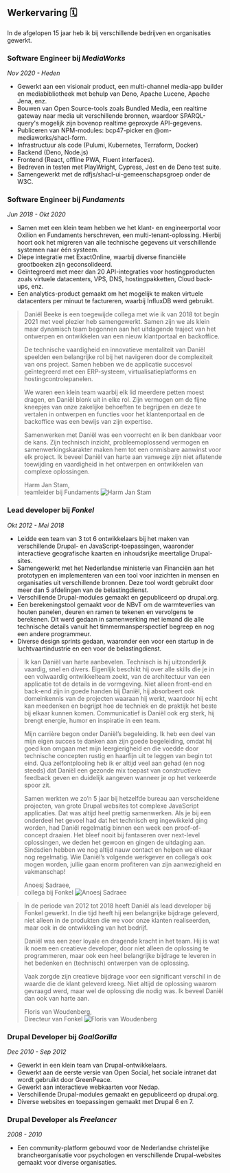 Werkervaring 🗓️
---------------

In de afgelopen 15 jaar heb ik bij verschillende bedrijven en organisaties gewerkt.

<div class="timeline">

<div class="details"><div class="summary">

### Software Engineer bij _MediaWorks_

*Nov 2020 - Heden*

</div>

-   Gewerkt aan een visionair product, een multi-channel media-app builder en mediabibliotheek met behulp van Deno, Apache Lucene, Apache Jena, enz.
-   Bouwen van Open Source-tools zoals Bundled Media, een realtime gateway naar media uit verschillende bronnen, waardoor SPARQL-query's mogelijk zijn bovenop realtime geproxyde API-gegevens.
-   Publiceren van NPM-modules: bcp47-picker en @om-mediaworks/shacl-form.
-   Infrastructuur als code (Pulumi, Kubernetes, Terraform, Docker)
-   Backend (Deno, Node.js)
-   Frontend (React, offline PWA, Fluent interfaces).
-   Bedreven in testen met PlayWright, Cypress, Jest en de Deno test suite.
-   Samengewerkt met de rdfjs/shacl-ui-gemeenschapsgroep onder de W3C.

</div>
<div class="details"><div class="summary">

### Software Engineer bij _Fundaments_

*Jun 2018 - Okt 2020*

</div>

-   Samen met een klein team hebben we het klant- en engineerportal voor Oxilion en Fundaments herschreven, een multi-tenant-oplossing. Hierbij hoort ook het migreren van alle technische gegevens uit verschillende systemen naar één systeem.
-   Diepe integratie met ExactOnline, waarbij diverse financiële grootboeken zijn geconsolideerd.
-   Geïntegreerd met meer dan 20 API-integraties voor hostingproducten zoals virtuele datacenters, VPS, DNS, hostingpakketten, Cloud back-ups, enz.
-   Een analytics-product gemaakt om het mogelijk te maken virtuele datacenters per minuut te factureren, waarbij InfluxDB werd gebruikt.

> Daniël Beeke is een toegewijde collega met wie ik van 2018 tot begin 2021 met veel plezier heb samengewerkt. Samen zijn we als klein maar dynamisch team begonnen aan het uitdagende traject van het ontwerpen en ontwikkelen van een nieuw klantportaal en backoffice.
>
> De technische vaardigheid en innovatieve mentaliteit van Daniël speelden een belangrijke rol bij het navigeren door de complexiteit van ons project. Samen hebben we de applicatie succesvol geïntegreerd met een ERP-systeem, virtualisatieplatforms en hostingcontrolepanelen.
>
> We waren een klein team waarbij elk lid meerdere petten moest dragen, en Daniël blonk uit in elke rol. Zijn vermogen om de fijne kneepjes van onze zakelijke behoeften te begrijpen en deze te vertalen in ontwerpen en functies voor het klantenportaal en de backoffice was een bewijs van zijn expertise.
>
> Samenwerken met Daniël was een voorrecht en ik ben dankbaar voor de kans. Zijn technisch inzicht, probleemoplossend vermogen en samenwerkingskarakter maken hem tot een onmisbare aanwinst voor elk project. Ik beveel Daniël van harte aan vanwege zijn niet aflatende toewijding en vaardigheid in het ontwerpen en ontwikkelen van complexe oplossingen.
>
> Harm Jan Stam, <br />teamleider bij Fundaments ![Harm Jan Stam](/harmjan.jpeg)

</div>
<div class="details"><div class="summary">

### Lead developer bij _Fonkel_

*Okt 2012 - Mei 2018*

</div>

-   Leidde een team van 3 tot 6 ontwikkelaars bij het maken van verschillende Drupal- en JavaScript-toepassingen, waaronder interactieve geografische kaarten en inhoudsrijke meertalige Drupal-sites.
-   Samengewerkt met het Nederlandse ministerie van Financiën aan het prototypen en implementeren van een tool voor inzichten in mensen en organisaties uit verschillende bronnen. Deze tool wordt gebruikt door meer dan 5 afdelingen van de belastingdienst.
-   Verschillende Drupal-modules gemaakt en gepubliceerd op drupal.org.
-   Een berekeningstool gemaakt voor de NBvT om de warmteverlies van houten panelen, deuren en ramen te tekenen en vervolgens te berekenen. Dit werd gedaan in samenwerking met iemand die alle technische details vanuit het timmermansperspectief begreep en nog een andere programmeur.
-   Diverse design sprints gedaan, waaronder een voor een startup in de luchtvaartindustrie en een voor de belastingdienst.

> Ik kan Daniël van harte aanbevelen. Technisch is hij uitzonderlijk vaardig, snel en divers. Eigenlijk beschikt hij over alle skills die je in een volwaardig ontwikkelteam zoekt, van de architectuur van een applicatie tot de details in de vormgeving. Niet alleen front-end en back-end zijn in goede handen bij Daniël, hij absorbeert ook domeinkennis van de projecten waaraan hij werkt, waardoor hij echt kan meedenken en begrijpt hoe de techniek en de praktijk het beste bij elkaar kunnen komen. Communicatief is Daniël ook erg sterk, hij brengt energie, humor en inspiratie in een team.
>
> Mijn carrière begon onder Daniël’s begeleiding. Ik heb een deel van mijn eigen succes te danken aan zijn goede begeleiding, omdat hij goed kon omgaan met mijn leergierigheid en die voedde door technische concepten rustig en haarfijn uit te leggen van begin tot eind. Qua zelfontplooiing heb ik er altijd veel aan gehad (en nog steeds) dat Daniël een gezonde mix toepast van constructieve feedback geven en duidelijk aangeven wanneer je op het verkeerde spoor zit.
>
> Samen werkten we zo’n 5 jaar bij hetzelfde bureau aan verscheidene projecten, van grote Drupal websites tot complexe JavaScript applicaties. Dat was altijd heel prettig samenwerken. Als je bij een onderdeel het gevoel had dat het technisch erg ingewikkeld ging worden, had Daniël regelmatig binnen een week een proof-of-concept draaien. Het bleef nooit bij fantaseren over next-level oplossingen, we deden het gewoon en gingen de uitdaging aan. Sindsdien hebben we nog altijd nauw contact en helpen we elkaar nog regelmatig. Wie Daniël’s volgende werkgever en collega’s ook mogen worden, jullie gaan enorm profiteren van zijn aanwezigheid en vakmanschap!
>
> Anoesj Sadraee, <br />collega bij Fonkel ![Anoesj Sadraee](/anoesj.jpeg)

> In de periode van 2012 tot 2018 heeft Daniël als lead developer bij Fonkel gewerkt. In die tijd heeft hij een belangrijke bijdrage geleverd, niet alleen in de produkten die we voor onze klanten realiseerden, maar ook in de ontwikkeling van het bedrijf. 
> 
> Daniël was een zeer loyale en dragende kracht in het team. Hij is wat ik noem een creatieve developer, door niet alleen de oplossing te programmeren, maar ook een heel belangrijke bijdrage te leveren in het bedenken en (technisch) ontwerpen van de oplossing. 
> 
> Vaak zorgde zijn creatieve bijdrage voor een significant verschil in de waarde die de klant geleverd kreeg. Niet altijd de oplossing waarom gevraagd werd, maar wel de oplossing die nodig was. Ik beveel Daniël dan ook van harte aan.
>
> Floris van Woudenberg, <br />Directeur van Fonkel ![Floris van Woudenberg](/floris.jpeg)


</div>
<div class="details"><div class="summary">

### Drupal Developer bij _GoalGorilla_

*Dec 2010 - Sep 2012*

</div>

-   Gewerkt in een klein team van Drupal-ontwikkelaars.
-   Gewerkt aan de eerste versie van Open Social, het sociale intranet dat wordt gebruikt door GreenPeace.
-   Gewerkt aan interactieve webkaarten voor Nedap.
-   Verschillende Drupal-modules gemaakt en gepubliceerd op drupal.org.
-   Diverse websites en toepassingen gemaakt met Drupal 6 en 7.

</div>
<div class="details"><div class="summary">

### Drupal Developer als _Freelancer_

*2008 - 2010*

</div>

-   Een community-platform gebouwd voor de Nederlandse christelijke brancheorganisatie voor psychologen en verschillende Drupal-websites gemaakt voor diverse organisaties.

</div>

</div>
